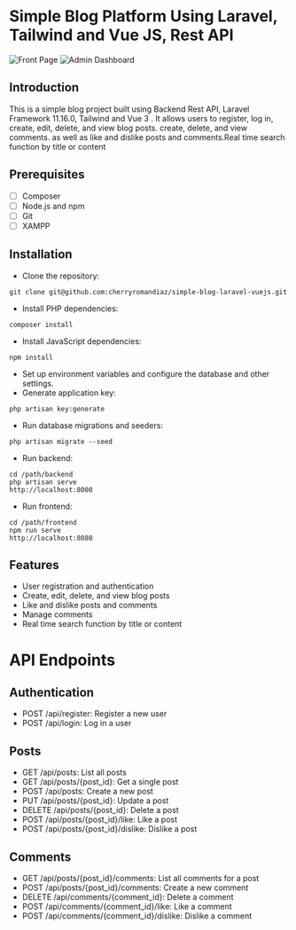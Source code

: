 # Simple Blog Platform Using Laravel, Tailwind and Vue JS, Rest API
![Front Page](https://i.ibb.co.com/T40nLCw/front-page.jpg)
![Admin Dashboard](https://i.ibb.co.com/J2zfRnh/admin-dashboard.jpg)

## Introduction

This is a simple blog project built using Backend Rest API, Laravel Framework 11.16.0, Tailwind and Vue 3 . It allows users to register, log in, create, edit, delete, and view blog posts. create, delete, and view comments. as well as like and dislike posts and comments.Real time search function by title or content

## Prerequisites

- [ ] Composer
- [ ] Node.js and npm
- [ ] Git
- [ ] XAMPP

## Installation

- Clone the repository:
```
git clone git@github.com:cherryromandiaz/simple-blog-laravel-vuejs.git
```
- Install PHP dependencies:
```
composer install
```
- Install JavaScript dependencies:
```
npm install
```
- Set up environment variables and configure the database and other settings.
- Generate application key:
```
php artisan key:generate
```
- Run database migrations and seeders:
```
php artisan migrate --seed
```
- Run backend:
```
cd /path/backend
php artisan serve
http://localhost:8000
```
- Run frontend:
```
cd /path/frontend
npm run serve
http://localhost:8080
```


## Features

- User registration and authentication
- Create, edit, delete, and view blog posts
- Like and dislike posts and comments
- Manage comments
- Real time search function by title or content

# API Endpoints



## Authentication
- POST /api/register: Register a new user
- POST /api/login: Log in a user

## Posts
- GET /api/posts: List all posts
- GET /api/posts/{post_id}: Get a single post
- POST /api/posts: Create a new post
- PUT /api/posts/{post_id}: Update a post
- DELETE /api/posts/{post_id}: Delete a post
- POST /api/posts/{post_id}/like: Like a post
- POST /api/posts/{post_id}/dislike: Dislike a post

## Comments
- GET /api/posts/{post_id}/comments: List all comments for a post
- POST /api/posts/{post_id}/comments: Create a new comment
- DELETE /api/comments/{comment_id}: Delete a comment
- POST /api/comments/{comment_id}/like: Like a comment
- POST /api/comments/{comment_id}/dislike: Dislike a comment




